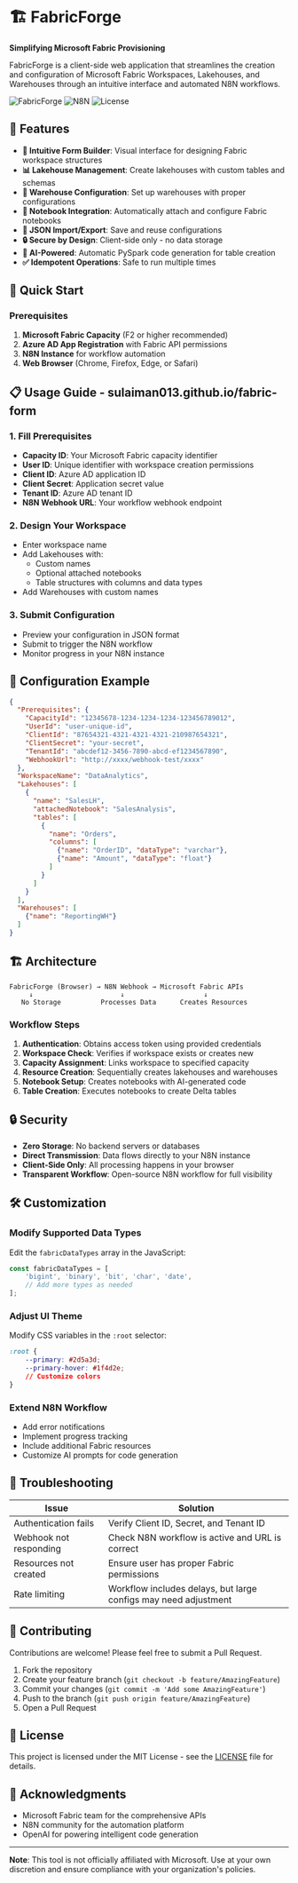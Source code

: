 # 🏗️ FabricForge

**Simplifying Microsoft Fabric Provisioning**

FabricForge is a client-side web application that streamlines the creation and configuration of Microsoft Fabric Workspaces, Lakehouses, and Warehouses through an intuitive interface and automated N8N workflows.

![FabricForge](https://img.shields.io/badge/Microsoft-Fabric-blue?style=flat-square&logo=microsoft)
![N8N](https://img.shields.io/badge/N8N-Automation-orange?style=flat-square)
![License](https://img.shields.io/badge/License-MIT-green?style=flat-square)

## 🌟 Features

- **🎨 Intuitive Form Builder**: Visual interface for designing Fabric workspace structures
- **📊 Lakehouse Management**: Create lakehouses with custom tables and schemas
- **🏢 Warehouse Configuration**: Set up warehouses with proper configurations
- **📓 Notebook Integration**: Automatically attach and configure Fabric notebooks
- **🔄 JSON Import/Export**: Save and reuse configurations
- **🔒 Secure by Design**: Client-side only - no data storage
- **🤖 AI-Powered**: Automatic PySpark code generation for table creation
- **✅ Idempotent Operations**: Safe to run multiple times

## 🚀 Quick Start

### Prerequisites

1. **Microsoft Fabric Capacity** (F2 or higher recommended)
2. **Azure AD App Registration** with Fabric API permissions
3. **N8N Instance** for workflow automation
4. **Web Browser** (Chrome, Firefox, Edge, or Safari)

## 📋 Usage Guide - sulaiman013.github.io/fabric-form

### 1. Fill Prerequisites
- **Capacity ID**: Your Microsoft Fabric capacity identifier
- **User ID**: Unique identifier with workspace creation permissions
- **Client ID**: Azure AD application ID
- **Client Secret**: Application secret value
- **Tenant ID**: Azure AD tenant ID
- **N8N Webhook URL**: Your workflow webhook endpoint

### 2. Design Your Workspace
- Enter workspace name
- Add Lakehouses with:
  - Custom names
  - Optional attached notebooks
  - Table structures with columns and data types
- Add Warehouses with custom names

### 3. Submit Configuration
- Preview your configuration in JSON format
- Submit to trigger the N8N workflow
- Monitor progress in your N8N instance

## 🔧 Configuration Example

```json
{
  "Prerequisites": {
    "CapacityId": "12345678-1234-1234-1234-123456789012",
    "UserId": "user-unique-id",
    "ClientId": "87654321-4321-4321-4321-210987654321",
    "ClientSecret": "your-secret",
    "TenantId": "abcdef12-3456-7890-abcd-ef1234567890",
    "WebhookUrl": "http://xxxx/webhook-test/xxxx"
  },
  "WorkspaceName": "DataAnalytics",
  "Lakehouses": [
    {
      "name": "SalesLH",
      "attachedNotebook": "SalesAnalysis",
      "tables": [
        {
          "name": "Orders",
          "columns": [
            {"name": "OrderID", "dataType": "varchar"},
            {"name": "Amount", "dataType": "float"}
          ]
        }
      ]
    }
  ],
  "Warehouses": [
    {"name": "ReportingWH"}
  ]
}
```

## 🏗️ Architecture

```
FabricForge (Browser) → N8N Webhook → Microsoft Fabric APIs
     ↓                      ↓                    ↓
   No Storage          Processes Data      Creates Resources
```

### Workflow Steps
1. **Authentication**: Obtains access token using provided credentials
2. **Workspace Check**: Verifies if workspace exists or creates new
3. **Capacity Assignment**: Links workspace to specified capacity
4. **Resource Creation**: Sequentially creates lakehouses and warehouses
5. **Notebook Setup**: Creates notebooks with AI-generated code
6. **Table Creation**: Executes notebooks to create Delta tables

## 🔒 Security

- **Zero Storage**: No backend servers or databases
- **Direct Transmission**: Data flows directly to your N8N instance
- **Client-Side Only**: All processing happens in your browser
- **Transparent Workflow**: Open-source N8N workflow for full visibility

## 🛠️ Customization

### Modify Supported Data Types
Edit the `fabricDataTypes` array in the JavaScript:
```javascript
const fabricDataTypes = [
    'bigint', 'binary', 'bit', 'char', 'date', 
    // Add more types as needed
];
```

### Adjust UI Theme
Modify CSS variables in the `:root` selector:
```css
:root {
    --primary: #2d5a3d;
    --primary-hover: #1f4d2e;
    // Customize colors
}
```

### Extend N8N Workflow
- Add error notifications
- Implement progress tracking
- Include additional Fabric resources
- Customize AI prompts for code generation

## 📝 Troubleshooting

| Issue | Solution |
|-------|----------|
| Authentication fails | Verify Client ID, Secret, and Tenant ID |
| Webhook not responding | Check N8N workflow is active and URL is correct |
| Resources not created | Ensure user has proper Fabric permissions |
| Rate limiting | Workflow includes delays, but large configs may need adjustment |

## 🤝 Contributing

Contributions are welcome! Please feel free to submit a Pull Request.

1. Fork the repository
2. Create your feature branch (`git checkout -b feature/AmazingFeature`)
3. Commit your changes (`git commit -m 'Add some AmazingFeature'`)
4. Push to the branch (`git push origin feature/AmazingFeature`)
5. Open a Pull Request

## 📄 License

This project is licensed under the MIT License - see the [LICENSE](LICENSE) file for details.

## 🙏 Acknowledgments

- Microsoft Fabric team for the comprehensive APIs
- N8N community for the automation platform
- OpenAI for powering intelligent code generation

---

**Note**: This tool is not officially affiliated with Microsoft. Use at your own discretion and ensure compliance with your organization's policies.
